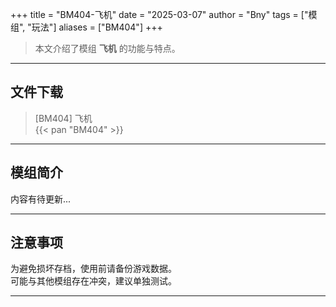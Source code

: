 +++
title = "BM404-飞机"
date = "2025-03-07"
author = "Bny"
tags = ["模组", "玩法"]
aliases = ["BM404"]
+++

> 本文介绍了模组 **飞机** 的功能与特点。

---

## 文件下载

> [BM404] 飞机  
{{< pan "BM404" >}}  

---

## 模组简介

>  
内容有待更新...  

---

## 注意事项

>  
为避免损坏存档，使用前请备份游戏数据。  
可能与其他模组存在冲突，建议单独测试。  

---

